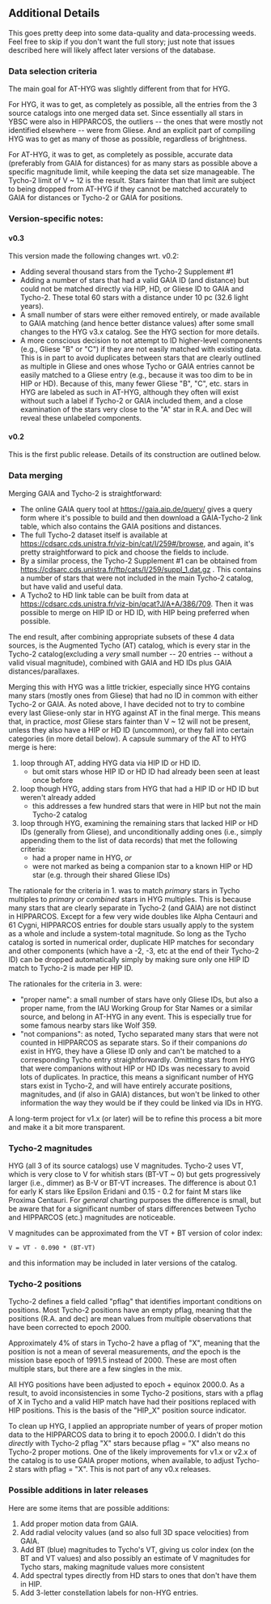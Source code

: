 ## Additional Details

This goes pretty deep into some data-quality and data-processing weeds. Feel free to skip if you don't want the full story; just note that issues described here will likely affect later versions of the database.

### Data selection criteria

The main goal for AT-HYG was slightly different from that for HYG.

For HYG, it was to get, as completely as possible, all the entries from the 3 source catalogs into one merged data set. Since essentially all stars in YBSC were also in HIPPARCOS, the outliers -- the ones that were mostly not identified elsewhere -- were from Gliese. And an explicit part of compiling HYG was to get as many of those as possible, regardless of brightness.

For AT-HYG, it was to get, as completely as possible, accurate data (preferably from GAIA for distances) for as many stars as possible above a specific magnitude limit, while keeping the data set size manageable. The Tycho-2 limit of V ~ 12 is the result. Stars fainter than that limit are subject to being dropped from AT-HYG if they cannot be matched accurately to GAIA for distances or Tycho-2 or GAIA for positions.

### Version-specific notes:

#### v0.3

This version made the following changes wrt. v0.2:

* Adding several thousand stars from the Tycho-2 Supplement #1
* Adding a number of stars that had a valid GAIA ID (and distance) but could not be matched directly via HIP, HD, or Gliese ID to GAIA and Tycho-2. These total 60 stars with a distance under 10 pc (32.6 light years).
* A small number of stars were either removed entirely, or made available to GAIA matching (and hence better distance values) after some small changes to the HYG v3.x catalog. See the HYG section for more details.
* A more conscious decision to not attempt to ID higher-level components (e.g., Gliese "B" or "C") if they are not easily matched with existing data. This is in part to avoid duplicates between stars that are clearly outlined as multiple in Gliese and ones whose Tycho or GAIA entries cannot be easily matched to a Gliese entry (e.g., because it was too dim to be in HIP or HD). Because of this, many fewer Gliese "B", "C", etc. stars in HYG are labeled as such in AT-HYG, although they often will exist without such a label if Tycho-2 or GAIA included them, and a close examination of the stars very close to the "A" star in R.A. and Dec will reveal these unlabeled components.
#### v0.2

This is the first public release. Details of its construction are outlined below.
### Data merging

Merging GAIA and Tycho-2 is straightforward:

* The online GAIA query tool at https://gaia.aip.de/query/ gives a query form where it's possible to build and then download a GAIA-Tycho-2 link table, which also contains the GAIA positions and distances.
* The full Tycho-2 dataset itself is available at https://cdsarc.cds.unistra.fr/viz-bin/cat/I/259#/browse, and again, it's pretty straightforward to pick and choose the fields to include.
* By a similar process, the Tycho-2 Supplement #1 can be obtained from https://cdsarc.cds.unistra.fr/ftp/cats/I/259/suppl_1.dat.gz . This contains a number of stars that were not included in the main Tycho-2 catalog, but have valid and useful data.
* A Tycho2 to HD link table can be built from data at https://cdsarc.cds.unistra.fr/viz-bin/qcat?J/A+A/386/709. Then it was possible to merge on HIP ID or HD ID, with HIP being preferred when possible. 

The end result, after combining appropriate subsets of these 4 data sources, is the Augmented Tycho (AT) catalog, which is every star in the Tycho-2 catalog(excluding a _very_ small number -- 20 entries -- without a valid visual magnitude), combined with GAIA and HD IDs plus GAIA distances/parallaxes.

Merging this with HYG was a little trickier, especially since HYG contains many stars (mostly ones from Gliese) that had no ID in common with either Tycho-2 or GAIA. As noted above, I have decided not to try to combine every last Gliese-only star in HYG against AT in the final merge. This means that, in practice, _most_ Gliese stars fainter than V ~ 12 will not be present, unless they also have a HIP or HD ID (uncommon), or they fall into certain categories (in more detail below). A capsule summary of the AT to HYG merge is here:

1. loop through AT, adding HYG data via HIP ID or HD ID.
    * but omit stars whose HIP ID or HD ID had already been seen at least once before
2. loop though HYG, adding stars from HYG that had a HIP ID or HD ID but weren't already added
    * this addresses a few hundred stars that were in HIP but not the main Tycho-2 catalog
3. loop through HYG, examining the remaining stars that lacked HIP or HD IDs (generally from Gliese), and unconditionally adding ones (i.e., simply appending them to the list of data records) that met the following criteria:
    * had a proper name in HYG, _or_
    * were not marked as being a companion star to a known HIP or HD star (e.g. through their shared Gliese IDs)

The rationale for the criteria in 1. was to match _primary_ stars in Tycho multiples to _primary or combined_ stars in HYG multiples. This is because many stars that are clearly separate in Tycho-2 (and GAIA) are not distinct in HIPPARCOS. Except for a few very wide doubles like Alpha Centauri and 61 Cygni, HIPPARCOS entries for double stars usually apply to the system as a whole and include a system-total magnitude. So long as the Tycho catalog is sorted in numerical order, duplicate HIP matches for secondary and other components (which have a -2, -3, etc at the end of their Tycho-2 ID) can be dropped automatically simply by making sure only one HIP ID match to Tycho-2 is made per HIP ID.

The rationales for the criteria in 3. were:

* "proper name": a small number of stars have only Gliese IDs, but also a proper name, from the IAU Working Group for Star Names or a similar source, and belong in AT-HYG in any event. This is especially true for some famous nearby stars like Wolf 359.
* "not companions": as noted, Tycho separated many stars that were not counted in HIPPARCOS as separate stars. So if their companions _do_ exist in HYG, they have a Gliese ID only and can't be matched to a corresponding Tycho entry straightforwardly. Omitting stars from HYG that were companions without HIP or HD IDs was necessary to avoid lots of duplicates. In practice, this means a significant number of HYG stars exist in Tycho-2, and will have entirely accurate positions, magnitudes, and (if also in GAIA) distances, but won't be linked to other information the way they would be if they could be linked via IDs in HYG.

A long-term project for v1.x (or later) will be to refine this process a bit more and make it a bit more transparent.

### Tycho-2 magnitudes

HYG (all 3 of its source catalogs) use V magnitudes. Tycho-2 uses VT, which is very close to V for whitish stars (BT-VT ~ 0) but gets progressively larger (i.e., dimmer) as B-V or BT-VT increases. The difference is about 0.1 for early K stars like Epsilon Eridani and 0.15 - 0.2 for faint M stars like Proxima Centauri. For _general_ charting purposes the difference is small, but be aware that for a significant number of stars differences between Tycho and HIPPARCOS (etc.) magnitudes are noticeable.

V magnitudes can be approximated from the VT + BT version of color index:

`V = VT - 0.090 * (BT-VT)`

and this information may be included in later versions of the catalog.

### Tycho-2 positions

Tycho-2 defines a field called "pflag" that identifies important conditions on positions. Most Tycho-2 positions have an empty pflag, meaning that the positions (R.A. and dec) are mean values from multiple observations that have been corrected to epoch 2000. 

Approximately 4% of stars in Tycho-2 have a pflag of "X", meaning that the position is not a mean of several measurements, _and_ the epoch is the mission base epoch of 1991.5 instead of 2000. These are most often multiple stars, but there are a few singles in the mix.

All HYG positions have been adjusted to epoch + equinox 2000.0. As a result, to avoid inconsistencies in some Tycho-2 positions, stars with a pflag of X in Tycho and a valid HIP match have had their positions replaced with HIP positions. This is the basis of the "HIP_X" position source indicator.

To clean up HYG, I applied an appropriate number of years of proper motion data to the HIPPARCOS data to bring it to epoch 2000.0. I didn't do this _directly_ with Tycho-2 pflag "X" stars because pflag = "X" also means no Tycho-2 proper motions. One of the likely improvements for v1.x or v2.x of the catalog is to use GAIA proper motions, when available, to adjust Tycho-2 stars with pflag = "X". This is not part of any v0.x releases.

### Possible additions in later releases

Here are some items that are possible additions:

1. Add proper motion data from GAIA.
2. Add radial velocity values (and so also full 3D space velocities) from GAIA.
3. Add BT (blue) magnitudes to Tycho's VT, giving us color index (on the BT and VT values) and also possibly an estimate of V magnitudes for Tycho stars, making magnitude values more consistent
4. Add spectral types directly from HD stars to ones that don't have them in HIP.
5. Add 3-letter constellation labels for non-HYG entries.

